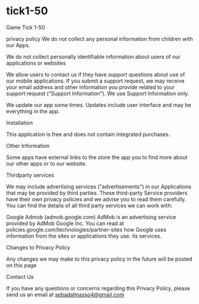 # tick1-50
Game Tick 1-50

privacy policy
We do not collect any personal information from children with our Apps.

We do not collect personally identifiable information about users of our applications or websites 

We allow users to contact us if they have support questions about use of our mobile applications. If you submit a support request, we may receive your email address and other information you provide related to your support request (“Support Information”). We use Support Information only.

We update our app some times. Updates include user interface and may be everything in the app.

Installation

This application is free and does not contain integrated purchases.

Other Information

Some apps have external links to the store the app you to find more about our other apps or to our website.

Thirdparty services

We may include advertising services ("advertisements") in our Applications that may be provided by third parties. These third-party Service providers have their own privacy policies and we advise you to read them carefully. You can find the details of all third party services we can work with:

Google Admob (admob.google.com)
AdMob is an advertising service provided by AdMob Google Inc. You can read at policies.google.com/technologies/partner-sites how Google uses information from the sites or applications they use. its services.

Changes to Privacy Policy

Any changes we may make to this privacy policy in the future will be posted on this page

Contact Us

If you have any questions or concerns regarding this Privacy Policy, please send us an email at sebadalmasso4@gmail.com
